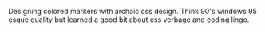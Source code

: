 Designing colored markers with archaic css design. Think 90's windows 95 esque quality but learned a good bit about css verbage and coding lingo.
